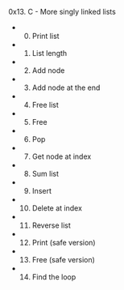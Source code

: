 0x13. C - More singly linked lists


- 0. Print list

- 1. List length

- 2. Add node

- 3. Add node at the end

- 4. Free list

- 5. Free

- 6. Pop

- 7. Get node at index

- 8. Sum list

- 9. Insert

- 10. Delete at index

- 11. Reverse list

- 12. Print (safe version)

- 13. Free (safe version)

- 14. Find the loop

